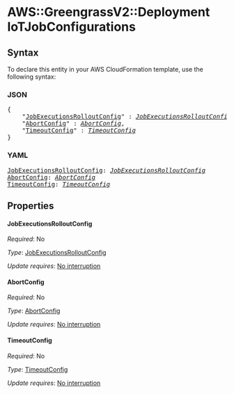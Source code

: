 # AWS::GreengrassV2::Deployment IoTJobConfigurations

## Syntax

To declare this entity in your AWS CloudFormation template, use the following syntax:

### JSON

<pre>
{
    "<a href="#jobexecutionsrolloutconfig" title="JobExecutionsRolloutConfig">JobExecutionsRolloutConfig</a>" : <i><a href="jobexecutionsrolloutconfig.md">JobExecutionsRolloutConfig</a></i>,
    "<a href="#abortconfig" title="AbortConfig">AbortConfig</a>" : <i><a href="abortconfig.md">AbortConfig</a></i>,
    "<a href="#timeoutconfig" title="TimeoutConfig">TimeoutConfig</a>" : <i><a href="timeoutconfig.md">TimeoutConfig</a></i>
}
</pre>

### YAML

<pre>
<a href="#jobexecutionsrolloutconfig" title="JobExecutionsRolloutConfig">JobExecutionsRolloutConfig</a>: <i><a href="jobexecutionsrolloutconfig.md">JobExecutionsRolloutConfig</a></i>
<a href="#abortconfig" title="AbortConfig">AbortConfig</a>: <i><a href="abortconfig.md">AbortConfig</a></i>
<a href="#timeoutconfig" title="TimeoutConfig">TimeoutConfig</a>: <i><a href="timeoutconfig.md">TimeoutConfig</a></i>
</pre>

## Properties

#### JobExecutionsRolloutConfig

_Required_: No

_Type_: <a href="jobexecutionsrolloutconfig.md">JobExecutionsRolloutConfig</a>

_Update requires_: [No interruption](https://docs.aws.amazon.com/AWSCloudFormation/latest/UserGuide/using-cfn-updating-stacks-update-behaviors.html#update-no-interrupt)

#### AbortConfig

_Required_: No

_Type_: <a href="abortconfig.md">AbortConfig</a>

_Update requires_: [No interruption](https://docs.aws.amazon.com/AWSCloudFormation/latest/UserGuide/using-cfn-updating-stacks-update-behaviors.html#update-no-interrupt)

#### TimeoutConfig

_Required_: No

_Type_: <a href="timeoutconfig.md">TimeoutConfig</a>

_Update requires_: [No interruption](https://docs.aws.amazon.com/AWSCloudFormation/latest/UserGuide/using-cfn-updating-stacks-update-behaviors.html#update-no-interrupt)
